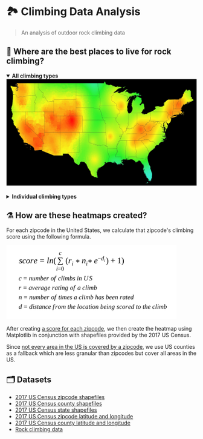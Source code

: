 # 🏞️ Climbing Data Analysis

> An analysis of outdoor rock climbing data

## 🌄 Where are the best places to live for rock climbing?

<details open>
  <summary><b>All climbing types</b></summary>
  <img src="./heatmaps/all.jpg">
</details>

<br/>

<details>
  <summary><b>Individual climbing types</b></summary>

  <b>Sport</b>
  <img src="./heatmaps/sport.jpg">
  <br/>

  <b>Bouldering</b>
  <img src="./heatmaps/boulder.jpg">
  <br/>

  <b>Trad</b>
  <img src="./heatmaps/trad.jpg">
  <br/>

  <b>Toprope</b>
  <img src="./heatmaps/toprope.jpg">
  <br/>

  <b>Aid</b>
  <img src="./heatmaps/aid.jpg">
  <br/>

  <b>Alpine</b>
  <img src="./heatmaps/alpine.jpg">
  <br/>

  <b>Snow</b>
  <img src="./heatmaps/snow.jpg">
  <br/>

  <b>Ice</b>
  <img src="./heatmaps/ice.jpg">
  <br/>

  <b>Mixed</b>
  <img src="./heatmaps/mixed.jpg">
  <br/>

</details>

## ⚗️ How are these heatmaps created?

For each zipcode in the United States, we calculate that zipcode's climbing score using the following formula.

<img src="./equation.png" width="450">

After creating [a score for each zipcode](./data/geo-scores), we then create the heatmap using Matplotlib in conjunction with shapefiles provided by the 2017 US Census.

Since [not every area in the US is covered by a zipcode](https://www.reddit.com/r/MapPorn/comments/938z9e/map_of_us_zip_code_regions/), we use US counties as a fallback which are less granular than zipcodes but cover all areas in the US.

## 🗂️ Datasets

- [2017 US Census zipcode shapefiles](https://www.census.gov/geo/maps-data/data/cbf/cbf_counties.html)
- [2017 US Census county shapefiles](https://www.census.gov/geo/maps-data/data/cbf/cbf_counties.html)
- [2017 US Census state shapefiles](https://www.census.gov/geo/maps-data/data/cbf/cbf_counties.html)
- [2017 US Census zipcode latitude and longitude](https://gist.github.com/erichurst/7882666)
- [2017 US Census county latitude and longitude](https://www.census.gov/geo/maps-data/data/gazetteer2017.html)
- [Rock climbing data](https://github.com/alexcrist/mountain-project-scraper)
